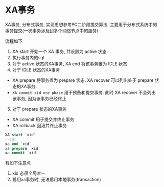 # XA事务

XA事务, 分布式事务, 实现思想参考PC二阶段提交算法, 主要用于分布式系统中的事务提交(一次事务涉及到多个网络节点中的服务)

流程如下
1. XA start 开始一个 XA 事务, 并设置为 active 状态
2. 执行事务内的sql
3. 对于 active 状态的XA事务, XA end 将该事务置为 IDLE 状态
4. 对于 IDLE 状态的XA事务
  - XA prepare 将事务置为 prepare 状态. XA recover 可以列出处于 prepare 状态的XA事务.
  - `XA commit xid one phase` 用于预备和提交事务. 此时 XA recover 不会列出该事务, 因为该事务已经终止.
5. 对于 prepare 状态的XA事务
  - XA commit 用于提交并终止事务
  - XA rollback 回滚并终止事务
```sql
XA start `xid`
--sql
xa end `xid`
xa prepare `xid`
xa commit `xid`
```
有如下注意点
1. xid 必须全局唯一
2. 启用xa事务时, 无法启用本地事务(transaction)

